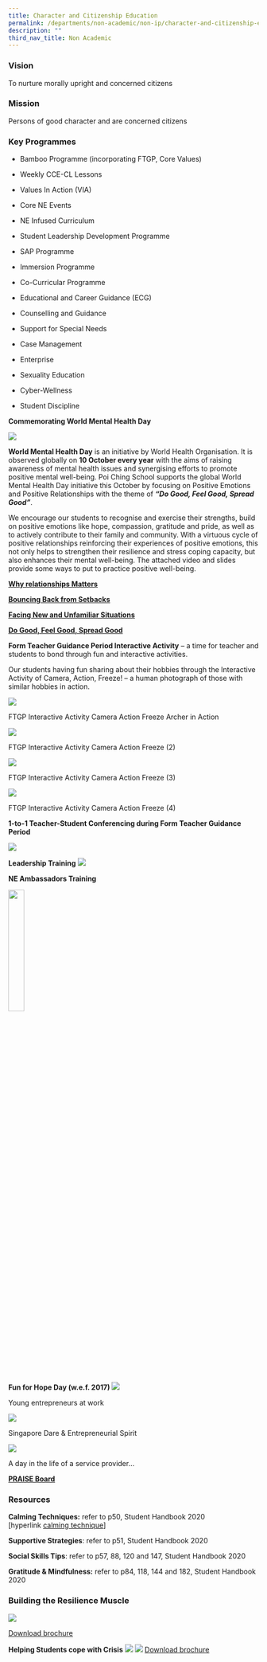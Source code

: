 ```yaml
---
title: Character and Citizenship Education
permalink: /departments/non-academic/non-ip/character-and-citizenship-education/
description: ""
third_nav_title: Non Academic
---
```

### Vision

To nurture morally upright and concerned citizens

### Mission


Persons of good character and are concerned citizens



### Key Programmes


*   Bamboo Programme (incorporating FTGP, Core Values)
    
*   Weekly CCE-CL Lessons
    
*   Values In Action (VIA)
    
*   Core NE Events
    
*   NE Infused Curriculum
    
*   Student Leadership Development Programme
    
*   SAP Programme
    
*   Immersion Programme
    
*   Co-Curricular Programme
    
*   Educational and Career Guidance (ECG)
    
*   Counselling and Guidance
    
*   Support for Special Needs
    
*   Case Management
    
*   Enterprise
    
*   Sexuality Education
    
*   Cyber-Wellness
    
*   Student Discipline

**Commemorating World Mental Health Day**

![](/images/Slide1-4.jpg)

**World Mental Health Day**&nbsp;is an initiative by World Health Organisation. It is observed globally on&nbsp;**10 October every year**&nbsp;with the aims of raising awareness of mental health issues and synergising efforts to promote positive mental well-being. Poi Ching School supports the global World Mental Health Day initiative this October by focusing on Positive Emotions and Positive Relationships with the theme of&nbsp;_**“Do Good, Feel Good, Spread Good”**_.

We encourage our students to recognise and exercise their strengths, build on positive emotions like hope, compassion, gratitude and pride, as well as to actively contribute to their family and community. With a virtuous cycle of positive relationships reinforcing their experiences of positive emotions, this not only helps to strengthen their resilience and stress coping capacity, but also enhances their mental well-being. The attached video and slides provide some ways to put to practice positive well-being.

**[Why relationships Matters](https://drive.google.com/file/d/0BwUYQqJ5nKu0YWxxWkUzMndlbk0/view?usp=sharing)**

**[Bouncing Back from Setbacks](https://drive.google.com/file/d/0BwUYQqJ5nKu0NGhnQXFZeWJhakE/view?usp=sharing)**

**[Facing New and Unfamiliar Situations](https://drive.google.com/file/d/0BwUYQqJ5nKu0VVhHQzhjQ0ZkNjA/view?usp=sharing)**

[**Do Good, Feel Good, Spread Good**](https://drive.google.com/file/d/0BwUYQqJ5nKu0dVdIa0F4M1BKUlE/view?usp=sharing)

**Form Teacher Guidance Period Interactive Activity**&nbsp;– a time for teacher and students to bond through fun and interactive activities.

Our students having fun sharing about their hobbies through the Interactive Activity of Camera, Action, Freeze! – a human photograph of those with similar hobbies in action.

![](/images/FTGP-Interactive-Activity-Camera-Action-Freeze-Archer-in-Action-1024x576.jpg)

FTGP Interactive Activity Camera Action Freeze Archer in Action

![](/images/FTGP-Interactive-Activity-Camera-Action-Freeze-2-1024x576.jpg)

FTGP Interactive Activity Camera Action Freeze (2)

![](/images/FTGP-Interactive-Activity-Camera-Action-Freeze-3-1024x576.jpg)

FTGP Interactive Activity Camera Action Freeze (3)

![](/images/FTGP-Interactive-Activity-Camera-Action-Freeze-4-1024x576.jpg)

FTGP Interactive Activity Camera Action Freeze (4)

**1-to-1 Teacher-Student Conferencing during Form Teacher Guidance Period**

![](/images/1-1-stud-teacher-conf.jpg)

**Leadership Training**
![](/images/Leadership-Trg.jpg)

**NE Ambassadors Training**

<img src="/images/ambassador-trg.jpg" style="width:25%">

**Fun for Hope Day (w.e.f. 2017)**
![](/images/mufti-2016.jpg)

Young entrepreneurs at work

![](/images/Untitled-1.jpg)

Singapore Dare &amp; Entrepreneurial Spirit

![](/images/service-provider.jpg)

A day in the life of a service provider…

**[PRAISE Board](https://padlet.com/embed/s0jzhycgh2au)**

### Resources


**Calming Techniques:**&nbsp;refer to p50, Student Handbook 2020 [hyperlink&nbsp;[calming technique](/departments/non-academic/non-ip/counselling/)]

**Supportive Strategies**: refer to p51, Student Handbook 2020

**Social Skills Tips**: refer to p57, 88, 120 and 147, Student Handbook 2020

**Gratitude &amp; Mindfulness:**&nbsp;refer to p84, 118, 144 and 182, Student Handbook 2020

### Building the Resilience Muscle
![](/images/resilience-resources_for-parents_2016-1_Page_01-1350x1893.jpg)

[Download brochure](https://drive.google.com/file/d/0BwUYQqJ5nKu0ZEx4bHBIUDE1bU0/view?usp=sharing)

**Helping Students cope with Crisis**
![](/images/Helping-students-cope-with-crisis-1-1350x954.jpg)
![](/images/Helping-students-cope-with-crisis-2-1350x954.jpg)
[Download brochure](https://drive.google.com/file/d/0BwUYQqJ5nKu0SzNBTXkydlRWV28/view?usp=sharing)